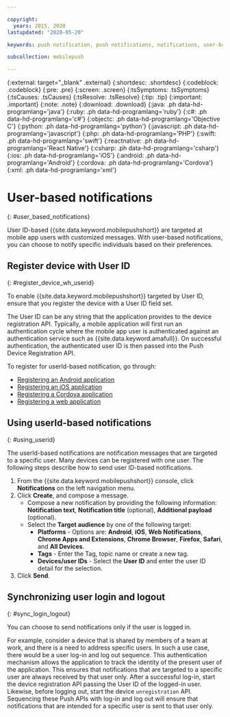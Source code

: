 ```yaml
---

copyright:
  years: 2015, 2020
lastupdated: "2020-05-20"

keywords: push notification, push notifications, notifications, user-based, register device with user ID, synchronize user login and logout

subcollection: mobilepush

---
```


{:external: target="_blank" .external}
{:shortdesc: .shortdesc}
{:codeblock: .codeblock}
{:pre: .pre}
{:screen: .screen}
{:tsSymptoms: .tsSymptoms}
{:tsCauses: .tsCauses}
{:tsResolve: .tsResolve}
{:tip: .tip}
{:important: .important}
{:note: .note}
{:download: .download}
{:java: .ph data-hd-programlang='java'}
{:ruby: .ph data-hd-programlang='ruby'}
{:c#: .ph data-hd-programlang='c#'}
{:objectc: .ph data-hd-programlang='Objective C'}
{:python: .ph data-hd-programlang='python'}
{:javascript: .ph data-hd-programlang='javascript'}
{:php: .ph data-hd-programlang='PHP'}
{:swift: .ph data-hd-programlang='swift'}
{:reactnative: .ph data-hd-programlang='React Native'}
{:csharp: .ph data-hd-programlang='csharp'}
{:ios: .ph data-hd-programlang='iOS'}
{:android: .ph data-hd-programlang='Android'}
{:cordova: .ph data-hd-programlang='Cordova'}
{:xml: .ph data-hd-programlang='xml'}

# User-based notifications
{: #user_based_notifications}

User ID-based {{site.data.keyword.mobilepushshort}} are targeted at mobile app users with customized messages. With user-based notifications, you can choose to notify specific individuals based on their preferences.

## Register device with User ID
{: #register_device_wh_userid}

To enable {{site.data.keyword.mobilepushshort}} targeted by User ID, ensure that you register the device with a User ID field set.     

The User ID can be any string that the application provides to the device registration API. Typically, a mobile application will first run an authentication cycle where the mobile app user is authenticated against an authentication service such as {{site.data.keyword.amafull}}. On successful authentication, the authenticated user ID is then passed into the Push Device Registration API. 

To register for userId-based notification, go through:
- [Registering an Android application](https://github.com/ibm-bluemix-mobile-services/bms-clientsdk-android-push/tree/Doc#register-for-notifications)
- [Registering an iOS application](https://github.com/ibm-bluemix-mobile-services/bms-clientsdk-swift-push/tree/Doc#register-for-notifications)
- [Registering a Cordova application](https://github.com/ibm-bluemix-mobile-services/bms-clientsdk-cordova-plugin-push/tree/Doc#register-for-notifications)
- [Registering a web application](https://github.com/ibm-bluemix-mobile-services/bms-clientsdk-javascript-webpush/blob/Doc/README.md#register-for-notifications)

## Using userId-based notifications
{: #using_userid}

The userId-based notifications are notification messages that are targeted to a specific user. Many devices can be registered with one user. The following steps describe how to send user ID-based notifications.

1. From the {{site.data.keyword.mobilepushshort}} console, click **Notifications** on the left navigation menu.
1. Click **Create**, and compose a message.
   - Compose a new notification by providing the following information: **Notification text**, **Notification title** (optional), **Additional payload** (optional).
   - Select the **Target audience** by one of the following target:
      - **Platforms** - Options are: **Android**, **iOS**, **Web Notifications**, **Chrome Apps and Extensions**, **Chrome Browser**, **Firefox**, **Safari**, and **All Devices**.
      - **Tags** - Enter the Tag, topic name or create a new tag.
      - **Devices/user IDs** - Select the **User ID** and enter the user ID detail for the selection.
1. Click **Send**.

## Synchronizing user login and logout 
{: #sync_login_logout}

You can choose to send notifications only if the user is logged in. 

For example, consider a device that is shared by members of a team at work, and there is a need to address specific users. In such a use case, there would be a user log-in and log out sequence. This authentication mechanism allows the application to track the identity of the present user of the application. This ensures that notifications that are targeted to a specific user are always received by that user only. After a successful log-in, start the device registration API passing the User ID of the logged-in user. Likewise, before logging out, start the device `unregistration` API. Sequencing these Push APIs with log-in and log out will ensure that notifications that are intended for a specific user is sent to that user only.
